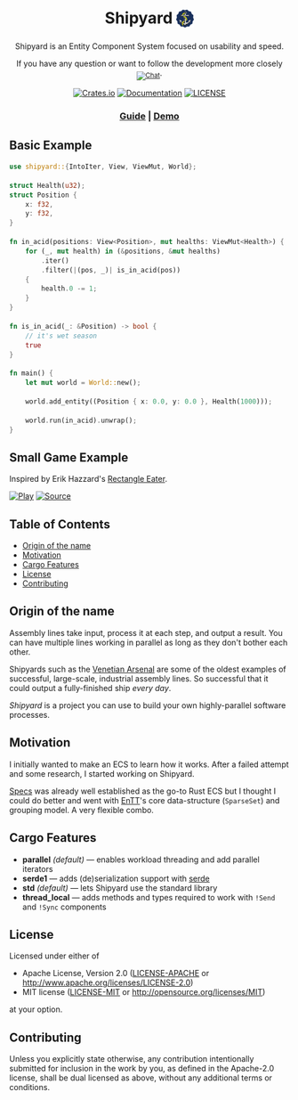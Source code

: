 <div align="center">

# Shipyard <sub><img src="./logo.png" width=32> </sub> <!-- omit in toc -->

Shipyard is an Entity Component System focused on usability and speed.

If you have any question or want to follow the development more closely <sub>[![Chat](https://img.shields.io/badge/join-Zulip-brightgreen.svg)](https://shipyard.zulipchat.com)</sub>.

[![Crates.io](https://img.shields.io/crates/v/shipyard)](https://crates.io/crates/shipyard)
[![Documentation](https://docs.rs/shipyard/badge.svg)](https://docs.rs/shipyard)
[![LICENSE](https://img.shields.io/crates/l/shipyard)](LICENSE-APACHE)

### [Guide](https://leudz.github.io/shipyard/guide) | [Demo](https://leudz.github.io/shipyard/bunny_demo)

</div>

## Basic Example <!-- omit in toc -->
```rust
use shipyard::{IntoIter, View, ViewMut, World};

struct Health(u32);
struct Position {
    x: f32,
    y: f32,
}

fn in_acid(positions: View<Position>, mut healths: ViewMut<Health>) {
    for (_, mut health) in (&positions, &mut healths)
        .iter()
        .filter(|(pos, _)| is_in_acid(pos))
    {
        health.0 -= 1;
    }
}

fn is_in_acid(_: &Position) -> bool {
    // it's wet season
    true
}

fn main() {
    let mut world = World::new();

    world.add_entity((Position { x: 0.0, y: 0.0 }, Health(1000)));

    world.run(in_acid).unwrap();
}
```

## Small Game Example <!-- omit in toc -->

Inspired by Erik Hazzard's [Rectangle Eater](http://erikhazzard.github.io/RectangleEater/).

[![Play](https://img.shields.io/badge/Play-Online-green)](https://leudz.github.io/shipyard/square_eater)
[![Source](https://img.shields.io/badge/View-Source-blue)](square_eater/src/main.rs)

## Table of Contents <!-- omit in toc -->
- [Origin of the name](#origin-of-the-name)
- [Motivation](#motivation)
- [Cargo Features](#cargo-features)
- [License](#license)
- [Contributing](#contributing)

## Origin of the name

Assembly lines take input, process it at each step, and output a result. You can have multiple lines working in parallel as long as they don't bother each other.

Shipyards such as the [Venetian Arsenal](https://en.wikipedia.org/wiki/Venetian_Arsenal) are some of the oldest examples of successful, large-scale, industrial assembly lines.  So successful that it could output a fully-finished ship _every day_.

*Shipyard* is a project you can use to build your own highly-parallel software processes.

## Motivation

I initially wanted to make an ECS to learn how it works. After a failed attempt and some research, I started working on Shipyard.

[Specs](https://github.com/amethyst/specs) was already well established as the go-to Rust ECS but I thought I could do better and went with [EnTT](https://github.com/skypjack/entt)'s core data-structure (`SparseSet`) and grouping model. A very flexible combo.

## Cargo Features

- **parallel** *(default)* &mdash; enables workload threading and add parallel iterators
- **serde1** &mdash; adds (de)serialization support with [serde](https://github.com/serde-rs/serde)
- **std** *(default)* &mdash; lets Shipyard use the standard library
- **thread_local** &mdash; adds methods and types required to work with `!Send` and `!Sync` components

## License

Licensed under either of

 * Apache License, Version 2.0
   ([LICENSE-APACHE](LICENSE-APACHE) or http://www.apache.org/licenses/LICENSE-2.0)
 * MIT license
   ([LICENSE-MIT](LICENSE-MIT) or http://opensource.org/licenses/MIT)

at your option.

## Contributing

Unless you explicitly state otherwise, any contribution intentionally submitted
for inclusion in the work by you, as defined in the Apache-2.0 license, shall be
dual licensed as above, without any additional terms or conditions.
